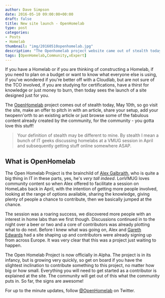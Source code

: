 ```yaml
---
author: Dave Simpson
date: 2016-05-10 09:00:00+00:00
draft: false
title: New site launch - OpenHomelab
type: post
categories:
- Posts
- Homelab
thumbnail: "img/20160510openhomelab.jpg"
description: "The Openhomelab project website came out of stealth today."
tags: [OpenHomelab,Community,vExpert]
---
```


If you have a Homelab or if you are thinking of constructing a Homelab, if you need to plan on a budget or want to know what everyone else is using, if you've wondered if you're better off with a Cloudlab, but are not sure of the TCO involved, if you are studying for certifications, have a thirst for knowledge or just money to burn, then today sees the launch of a site designed just for you.  
  
The [OpenHomelab](http://openhomelab.org/index.php?title=Main_Page) project comes out of stealth today, May 10th, so go visit the site, make an offer to pitch in with an article, share your setup, add your twopenn'orth to an existing article or just browse some of the fabulous content already created by the community, for the community - you gotta love this stuff!  
  

> Your definition of stealth may be different to mine. By stealth I mean a bunch of IT geeks discussing homelabs at a VMUG session in April and subsequently getting stuff online somewhere ASAP.


## What is OpenHomelab  
The Open Homelab Project is the brainchild of [Alex Galbraith](https://twitter.com/alexgalbraith), who is quite a big thing in IT in these parts, yes, he's _very tall indeed_. LonVMUG loves community content so when Alex offered to facilitate a session on HomeLabs back in April, with the intention of getting more people involved, looking at the range of options available, sharing the knowledge, giving plenty of people a chance to contribute, then we basically jumped at the chance.   

The session was a roaring success, we discovered more people with an interest in home labs than we first though. Discussions continued in to the night over a beer or two and a core of contributors was already plotting what to do next. Before I knew what was going on, Alex and [Gareth Edwards](https://twitter.com/GarethEdwards86) had a site shaping up and contributors were already signing up from across Europe. It was very clear that this was a project just waiting to happen.  
  
The Open Homelab Project is now officially in Alpha. The project is in its infancy, but is growing very quickly, so get on board if you have the slightest inclination to contribute something to this project, no matter how big or how small. Everything you will need to get started as a contributor is explained at the site. The community will get out of this what the community puts in. So far, the signs are awesome!  
  
For up to the minute updates, follow [@OpenHomelab](https://twitter.com/OpenHomelab) on Twitter.  
  
  

